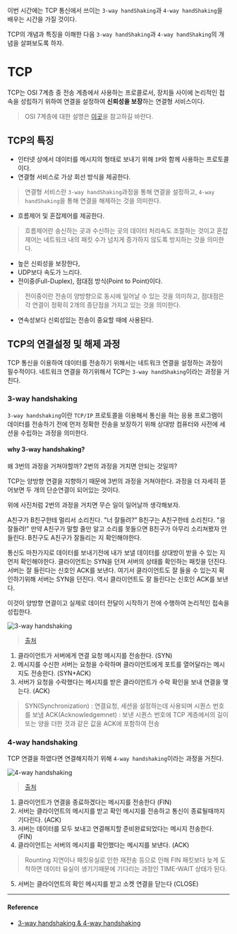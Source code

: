 이번 시간에는 TCP 통신에서 쓰이는 `3-way handShaking`과 `4-way handShaking`을 배우는 시간을 가질 것이다.

TCP의 개념과 특징을 이해한 다음 `3-way handShaking`과 `4-way handShaking`의 개념을 살펴보도록 하자.

# TCP
TCP는 OSI 7계층 중 전송 계층에서 사용하는 프로콜로서, 장치들 사이에 논리적인 접속을 성립하기 위하여 연결을 설정하여 **신뢰성을 보장**하는 연결형 서비스이다.
> OSI 7계층에 대한 설명은 [이곳](https://github.com/im-d-team/Dev-Docs/blob/master/Network/OSI7%20Layer.md)을 참고하길 바란다.

## TCP의 특징
- 인터넷 상에서 데이터를 메시지의 형태로 보내기 위해 `IP`와 함께 사용하는 프로토콜이다.
- 연결형 서비스로 가상 회선 방식을 제공한다.
> 연결형 서비스란 `3-way handShaking`과정을 통해 연결을 설정하고, `4-way handShaking`을 통해 연결을 해제하는 것을 의미한다.
- 흐름제어 및 혼잡제어를 제공한다.
> 흐름제어란 송신하는 곳과 수신하는 곳의 데이터 처리속도 조절하는 것이고 혼잡제어는 네트워크 내의 패킷 수가 넘치게 증가하지 않도록 방지하는 것을 의미한다. 
- 높은 신뢰성을 보장한다,
- UDP보다 속도가 느리다.
- 전이중(Full-Duplex), 점대점 방식(Point to Point)이다.
> 전이중이란 전송이 양방향으로 동시에 일어날 수 있는 것을 의미하고, 점대점은 각 연결이 정확히 2개의 종단점을 가지고 있는 것을 의미한다.
- 연속성보다 신뢰성있는 전송이 중요할 때에 사용된다.

## TCP의 연결설정 및 해제 과정
TCP 통신을 이용하여 데이터를 전송하기 위해서는 네트워크 연결을 설정하는 과정이 필수적이다. 네트워크 연결을 하기위해서 TCP는 `3-way handShaking`이라는 과정을 거친다.

### 3-way handshaking
`3-way handshaking`이란 `TCP/IP` 프로토콜을 이용해서 통신을 하는 응용 프로그램이 데이터를 전송하기 전에 먼저 정확한 전송을 보장하기 위해 상대방 컴퓨터와 사전에 세션을 수립하는 과정을 의미한다. 

#### why 3-way handshaking?
왜 3번의 과정을 거쳐야할까? 2번의 과정을 거치면 안되는 것일까?

TCP는 양방향 연결을 지향하기 때문에 3번의 과정을 거쳐야한다. 과정을 더 자세히 뜯어보면 두 개의 단순연결이 되어있는 것이다. 

위에 사진처럼 2번의 과정을 거치면 무슨 일이 일어날까 생각해보자.

A친구가 B친구한테 멀리서 소리친다. "너 잘들려?"
B친구는 A친구한테 소리친다. "응 잘들려!"
만약 A친구가 말할 줄만 알고 소리를 못들으면 B친구가 아무리 소리쳐봤자 안들린다. B친구도 A친구가 잘들리는 지 확인해야한다. 

통신도 마찬가지로 데이터를 보내기전에 내가 보낼 데이터를 상대방이 받을 수 있는 지 먼저 확인해야한다.
클라이언트는 SYN을 던져 서버의 상태를 확인하는 패킷을 던진다. 서버는 잘 들린다는 신호인 ACK를 보낸다.
여기서 클라이언트도 잘 들을 수 있는지 확인하기위해 서버는 SYN을 던진다. 역시 클라이언트도 잘 들린다는 신호인 ACK를 보낸다. 

이것이 양방향 연결이고 실제로 데이터 전달이 시작하기 전에 수행하여 논리적인 접속을 성립한다.

![3-way handshaking](https://user-images.githubusercontent.com/43868540/103454194-e456fe80-4d24-11eb-8430-4965883dec62.png)

> [출처](https://hongpossible.tistory.com/entry/TCP-UDP-34-Way-HandShaking)

1. 클라이언트가 서버에게 연결 요청 메시지를 전송한다. (SYN)
2. 메시지를 수신한 서버는 요청을 수락하며 클라이언트에게 포트를 열어달라는 메시지도 전송한다. (SYN+ACK)
3. 서버가 요청을 수락했다는 메시지를 받은 클라이언트가 수락 확인을 보내 연결을 맺는다. (ACK)
> SYN(Synchronization) : 연결요청, 세션을 설정하는데 사용되며 시퀀스 번호를 보냄
> ACK(Acknowledgemnet) : 보낸 시퀀스 번호에 TCP 계층에서의 길이 또는 양을 더한 것과 같은 값을 ACK에 포함하여 전송


### 4-way handshaking
TCP 연결을 하였다면 연결해지하기 위해 `4-way handshaking`이라는 과정을 거친다.

![4-way handshaking](https://user-images.githubusercontent.com/43868540/103454298-f84f3000-4d25-11eb-8e39-6771a1cecd1a.png)

> [출처](https://hongpossible.tistory.com/entry/TCP-UDP-34-Way-HandShaking)

1. 클라이언트가 연결을 종료하겠다는 메시지를 전송한다 (FIN)
2. 서버는 클라이언트의 메시지를 받고 확인 메시지를 전송하고 통신이 종료될때까지 기다린다. (ACK)
3. 서버는 데이터를 모두 보내고 연결해지할 준비완료되었다는 메시지 전송한다. (FIN)
4. 클라이언트는 서버의 메시지를 확인했다는 메시지를 보낸다. (ACK)
> Rounting 지연이나 패킷유실로 인한 재전송 등으로 인해 FIN 패킷보다 늦게 도착하면 데이터 유실이 생기기때문에 기다리는 과정인 TIME-WAIT 상태가 된다.
5. 서버는 클라이언트의 확인 메시지를 받고 소켓 연결을 닫는다 (CLOSE)

----
#### Reference
- [3-way handshaking & 4-way handshaking](https://k39335.tistory.com/21?category=653558)

